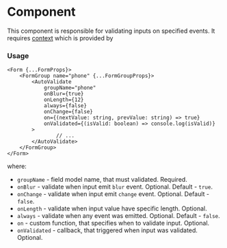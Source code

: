 # <AutoValidate /> Component
This component is responsible for validating inputs on specified events.
It requires [context](../src/FormGroup/FormGroupContext.ts) which is provided by [<FormGroup/>](./FormGroup.md)

### Usage

```tsx
<Form {...FormProps}>
    <FormGroup name="phone" {...FormGroupProps}>
        <AutoValidate
            groupName="phone"
            onBlur={true}
            onLength={12}
            always={false}
            onChange={false}
            on={(nextValue: string, prevValue: string) => true}
            onValidated={(isValid: boolean) => console.log(isValid)}
        >
                // ...
        </AutoValidate>
    </FormGroup>
</Form>
```

where:
- `groupName` - field model name, that must validated. Required.
- `onBlur` - validate when input emit `blur` event. Optional. Default - `true`.
- `onChange` - validate when input emit `change` event. Optional. Default - `false`.
- `onLength` - validate when input value have specific length. Optional.
- `always` - validate when any event was emitted. Optional. Default - `false`.
- `on` - custom function, that specifies when to validate input. Optional.
- `onValidated` - callback, that triggered when input was validated. Optional.

